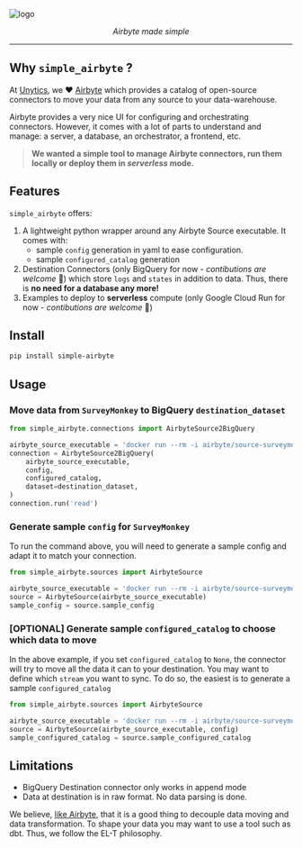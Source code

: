 
![logo](https://raw.githubusercontent.com/unytics/simple_airbyte/main/logo.png)

<p align="center">
    <em>Airbyte made simple</em>
</p>

---

## Why `simple_airbyte` ?

At [Unytics](https://www.linkedin.com/company/unytics/), we ❤️ [Airbyte](https://airbyte.com/) which provides a catalog of open-source connectors to move your data from any source to your data-warehouse.

Airbyte provides a very nice UI for configuring and orchestrating connectors. However, it comes with a lot of parts to understand and manage: a server, a database, an orchestrator, a frontend, etc.

> **We wanted a simple tool to manage Airbyte connectors, run them locally or deploy them in *serverless* mode.**


## Features

`simple_airbyte` offers:

1. A lightweight python wrapper around any Airbyte Source executable. It comes with:
    - sample `config` generation in yaml to ease configuration.
    - sample `configured_catalog` generation
2. Destination Connectors (only BigQuery for now - *contibutions are welcome* 🤗) which store `logs` and `states` in addition to data. Thus, there is **no need for a database any more!**
3. Examples to deploy to **serverless** compute (only Google Cloud Run for now - *contibutions are welcome* 🤗)


## Install

```bash
pip install simple-airbyte
```


## Usage

### Move data from `SurveyMonkey` to BigQuery `destination_dataset`

```python
from simple_airbyte.connections import AirbyteSource2BigQuery

airbyte_source_executable = 'docker run --rm -i airbyte/source-surveymonkey:latest'
connection = AirbyteSource2BigQuery(
    airbyte_source_executable,
    config,
    configured_catalog,
    dataset=destination_dataset,
)
connection.run('read')
```


### Generate sample `config` for `SurveyMonkey`

To run the command above, you will need to generate a sample config and adapt it to match your connection.

```python
from simple_airbyte.sources import AirbyteSource

airbyte_source_executable = 'docker run --rm -i airbyte/source-surveymonkey:latest'
source = AirbyteSource(airbyte_source_executable)
sample_config = source.sample_config
```

### [OPTIONAL] Generate sample `configured_catalog` to choose which data to move

In the above example, if you set `configured_catalog` to `None`, the connector will try to move all the data it can to your destination. You may want to define which `stream` you want to sync. To do so, the easiest is to generate a sample `configured_catalog`

```python
from simple_airbyte.sources import AirbyteSource

airbyte_source_executable = 'docker run --rm -i airbyte/source-surveymonkey:latest'
source = AirbyteSource(airbyte_source_executable, config)
sample_configured_catalog = source.sample_configured_catalog
```


## Limitations

- BigQuery Destination connector only works in append mode
- Data at destination is in raw format. No data parsing is done.

We believe, [like Airbyte](https://docs.airbyte.com/understanding-airbyte/basic-normalization), that it is a good thing to decouple data moving and data transformation. To shape your data you may want to use a tool such as dbt. Thus, we follow the EL-T philosophy.
